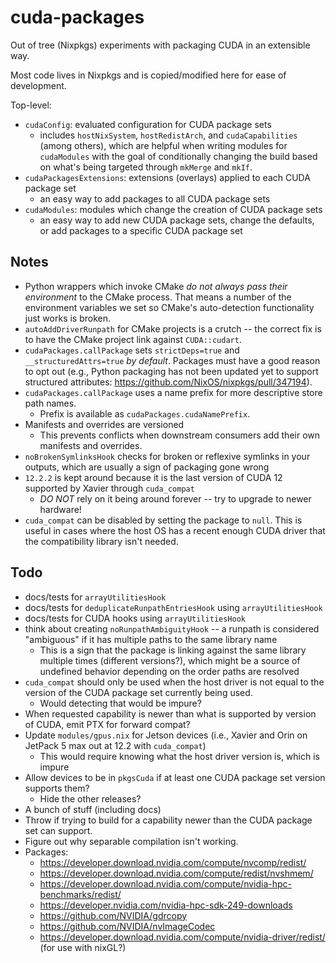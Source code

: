 # cuda-packages

Out of tree (Nixpkgs) experiments with packaging CUDA in an extensible way.

Most code lives in Nixpkgs and is copied/modified here for ease of development.

Top-level:

- `cudaConfig`: evaluated configuration for CUDA package sets
  - includes `hostNixSystem`, `hostRedistArch`, and `cudaCapabilities` (among others), which are helpful when writing modules for `cudaModules` with the goal of conditionally changing the build based on what's being targeted through `mkMerge` and `mkIf`.
- `cudaPackagesExtensions`: extensions (overlays) applied to each CUDA package set
  - an easy way to add packages to all CUDA package sets
- `cudaModules`: modules which change the creation of CUDA package sets
  - an easy way to add new CUDA package sets, change the defaults, or add packages to a specific CUDA package set

## Notes

- Python wrappers which invoke CMake _do not always pass their environment_ to the CMake process. That means a number of the environment variables we set so CMake's auto-detection functionality just works is broken.
- `autoAddDriverRunpath` for CMake projects is a crutch -- the correct fix is to have the CMake project link against `CUDA::cudart`.
- `cudaPackages.callPackage` sets `strictDeps=true` and `__structuredAttrs=true` _by default_. Packages must have a good reason to opt out (e.g., Python packaging has not been updated yet to support structured attributes: <https://github.com/NixOS/nixpkgs/pull/347194>).
- `cudaPackages.callPackage` uses a name prefix for more descriptive store path names.
  - Prefix is available as `cudaPackages.cudaNamePrefix`.
- Manifests and overrides are versioned
  - This prevents conflicts when downstream consumers add their own manifests and overrides.
- `noBrokenSymlinksHook` checks for broken or reflexive symlinks in your outputs, which are usually a sign of packaging gone wrong
- `12.2.2` is kept around because it is the last version of CUDA 12 supported by Xavier through `cuda_compat`
  - _DO NOT_ rely on it being around forever -- try to upgrade to newer hardware!
- `cuda_compat` can be disabled by setting the package to `null`. This is useful in cases where the host OS has a recent enough CUDA driver that the compatibility library isn't needed.

## Todo

- docs/tests for `arrayUtilitiesHook`
- docs/tests for `deduplicateRunpathEntriesHook` using `arrayUtilitiesHook`
- docs/tests for CUDA hooks using `arrayUtilitiesHook`
- think about creating `noRunpathAmbiguityHook` -- a runpath is considered "ambiguous" if it has multiple paths to the same library name
  - This is a sign that the package is linking against the same library multiple times (different versions?), which might be a source of undefined behavior depending on the order paths are resolved
- `cuda_compat` should only be used when the host driver is not equal to the version of the CUDA package set currently being used.
  - Would detecting that would be impure?
- When requested capability is newer than what is supported by version of CUDA, emit PTX for forward compat?
- Update `modules/gpus.nix` for Jetson devices (i.e., Xavier and Orin on JetPack 5 max out at 12.2 with `cuda_compat`)
  - This would require knowing what the host driver version is, which is impure
- Allow devices to be in `pkgsCuda` if at least one CUDA package set version supports them?
  - Hide the other releases?
- A bunch of stuff (including docs)
- Throw if trying to build for a capability newer than the CUDA package set can support.
- Figure out why separable compilation isn't working.
- Packages:
  - https://developer.download.nvidia.com/compute/nvcomp/redist/
  - https://developer.download.nvidia.com/compute/redist/nvshmem/
  - https://developer.download.nvidia.com/compute/nvidia-hpc-benchmarks/redist/
  - https://developer.nvidia.com/nvidia-hpc-sdk-249-downloads
  - https://github.com/NVIDIA/gdrcopy
  - https://github.com/NVIDIA/nvImageCodec
  - https://developer.download.nvidia.com/compute/nvidia-driver/redist/ (for use with nixGL?)
